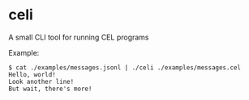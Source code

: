 # celi
A small CLI tool for running CEL programs

Example:

```
$ cat ./examples/messages.jsonl | ./celi ./examples/messages.cel
Hello, world!
Look another line!
But wait, there's more!
```
